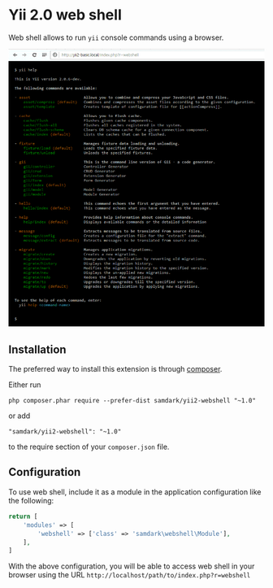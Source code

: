 Yii 2.0 web shell
=================

Web shell allows to run `yii` console commands using a browser.

<img src="screenshot.png" />

Installation
------------

The preferred way to install this extension is through [composer](http://getcomposer.org/download/).

Either run

```
php composer.phar require --prefer-dist samdark/yii2-webshell "~1.0"
```

or add

```
"samdark/yii2-webshell": "~1.0"
```

to the require section of your `composer.json` file.


Configuration
-------------

To use web shell, include it as a module in the application configuration like the following:
 
```php
return [
    'modules' => [
        'webshell' => ['class' => 'samdark\webshell\Module'],
    ],
]
```

With the above configuration, you will be able to access web shell in your browser using
the URL `http://localhost/path/to/index.php?r=webshell`


